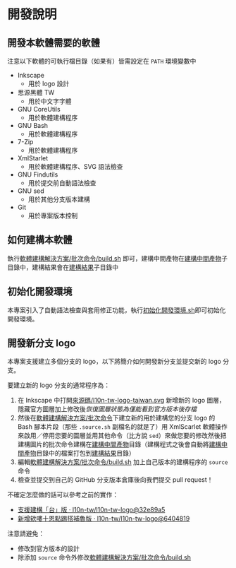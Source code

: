 # 開發說明
## 開發本軟體需要的軟體
注意以下軟體的可執行檔目錄（如果有）皆需設定在 `PATH` 環境變數中

* Inkscape
	* 用於 logo 設計
* 思源黑體 TW
	* 用於中文字字體
* GNU CoreUtils
	* 用於軟體建構程序
* GNU Bash
	* 	用於軟體建構程序
* 7-Zip
	* 	用於軟體建構程序
* XmlStarlet
	* 用於軟體建構程序、SVG 語法檢查
* GNU Findutils
	* 用於提交前自動語法檢查
* GNU sed
	* 用於其他分支版本建構
* Git
	* 用於專案版本控制

## 如何建構本軟體
執行[軟體建構解決方案/批次命令/build.sh](../軟體建構解決方案/批次命令/build.sh) 即可，建構中間產物在[建構中間產物](../建構中間產物)子目錄中，建構結果會在[建構結果](../建構結果)子目錄中

## 初始化開發環境
本專案引入了自動語法檢查與套用修正功能，執行[初始化開發環境.sh](../初始化開發環境.sh)即可初始化開發環境。

## 開發新分支 logo
本專案支援建立多個分支的 logo，以下將簡介如何開發新分支並提交新的 logo 分支。

要建立新的 logo 分支的通常程序為：

1. 在 Inkscape 中打開[來源碼/l10n-tw-logo-taiwan.svg](../來源碼/l10n-tw-logo-taiwan.svg) 新增新的 logo 圖層，隱藏官方圖層加上修改後*恢復圖層狀態為僅能看到官方版本後存檔*
1. 然後在[軟體建構解決方案/批次命令](../軟體建構解決方案/批次命令)下建立新的用於建構您的分支 logo 的 Bash 腳本片段（那些 `.source.sh` 副檔名的就是了）用 XmlScarlet 軟體操作來啟用／停用您要的圖層並用其他命令（比方說 `sed`）來做您要的修改然後把建構圖片的批次命令建構在[建構中間產物](../建構中間產物)目錄（建構程式之後會自動將[建構中間產物](../建構中間產物)目錄中的檔案打包到[建構結果](../建構結果)目錄）
1. 編輯[軟體建構解決方案/批次命令/build.sh](../軟體建構解決方案/批次命令/build.sh) 加上自己版本的建構程序的 `source` 命令
1. 檢查並提交到自己的 GitHub 分支版本倉庫後向我們提交 pull request！

不確定怎麼做的話可以參考之前的實作：

* [支援建構「台」版 · l10n-tw/l10n-tw-logo@32e89a5](https://github.com/l10n-tw/l10n-tw-logo/commit/32e89a59b58cb585f0229049e47e7005d156a828)
* [新增欸嘍十恩點踢搭補魯版 · l10n-tw/l10n-tw-logo@6404819](https://github.com/l10n-tw/l10n-tw-logo/commit/6404819e4f73d2f5d7f9625fc0cdc21c36746f92)

注意請避免：

* 修改到官方版本的設計
* 除添加 `source` 命令外修改[軟體建構解決方案/批次命令/build.sh](../軟體建構解決方案/批次命令/build.sh)
